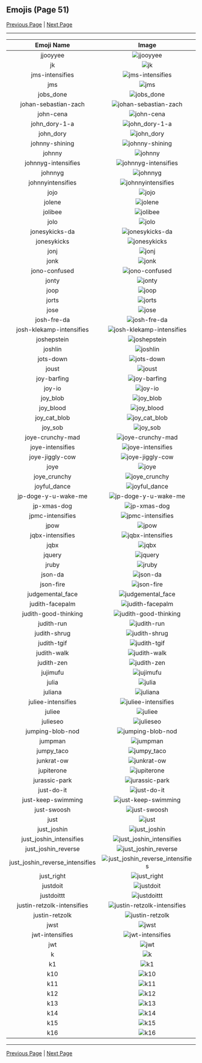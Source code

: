 
## Emojis (Page 51)

[Previous Page](/docs/hc/page-j-0050.md)
  | [Next Page](/docs/hc/page-k-0052.md)

<hr />

|Emoji Name|Image|
| :-: | :-: |
|jjooyyee| ![jjooyyee](/emojis/hc/jjooyyee.png)|
|jk| ![jk](/emojis/hc/jk.png)|
|jms-intensifies| ![jms-intensifies](/emojis/hc/jms-intensifies.gif)|
|jms| ![jms](/emojis/hc/jms.png)|
|jobs_done| ![jobs_done](/emojis/hc/jobs_done.jpg)|
|johan-sebastian-zach| ![johan-sebastian-zach](/emojis/hc/johan-sebastian-zach.png)|
|john-cena| ![john-cena](/emojis/hc/john-cena.png)|
|john_dory-1-a| ![john_dory-1-a](/emojis/hc/john_dory-1-a.jpg)|
|john_dory| ![john_dory](/emojis/hc/john_dory.jpg)|
|johnny-shining| ![johnny-shining](/emojis/hc/johnny-shining.png)|
|johnny| ![johnny](/emojis/hc/johnny.png)|
|johnnyg-intensifies| ![johnnyg-intensifies](/emojis/hc/johnnyg-intensifies.gif)|
|johnnyg| ![johnnyg](/emojis/hc/johnnyg.png)|
|johnnyintensifies| ![johnnyintensifies](/emojis/hc/johnnyintensifies.gif)|
|jojo| ![jojo](/emojis/hc/jojo.png)|
|jolene| ![jolene](/emojis/hc/jolene.png)|
|jolibee| ![jolibee](/emojis/hc/jolibee.png)|
|jolo| ![jolo](/emojis/hc/jolo.jpg)|
|jonesykicks-da| ![jonesykicks-da](/emojis/hc/jonesykicks-da.png)|
|jonesykicks| ![jonesykicks](/emojis/hc/jonesykicks.png)|
|jonj| ![jonj](/emojis/hc/jonj.png)|
|jonk| ![jonk](/emojis/hc/jonk.png)|
|jono-confused| ![jono-confused](/emojis/hc/jono-confused.png)|
|jonty| ![jonty](/emojis/hc/jonty.jpg)|
|joop| ![joop](/emojis/hc/joop.jpg)|
|jorts| ![jorts](/emojis/hc/jorts.png)|
|jose| ![jose](/emojis/hc/jose.png)|
|josh-fre-da| ![josh-fre-da](/emojis/hc/josh-fre-da.png)|
|josh-klekamp-intensifies| ![josh-klekamp-intensifies](/emojis/hc/josh-klekamp-intensifies.gif)|
|joshepstein| ![joshepstein](/emojis/hc/joshepstein.png)|
|joshlin| ![joshlin](/emojis/hc/joshlin.png)|
|jots-down| ![jots-down](/emojis/hc/jots-down.gif)|
|joust| ![joust](/emojis/hc/joust.png)|
|joy-barfing| ![joy-barfing](/emojis/hc/joy-barfing.png)|
|joy-io| ![joy-io](/emojis/hc/joy-io.png)|
|joy_blob| ![joy_blob](/emojis/hc/joy_blob.png)|
|joy_blood| ![joy_blood](/emojis/hc/joy_blood.png)|
|joy_cat_blob| ![joy_cat_blob](/emojis/hc/joy_cat_blob.png)|
|joy_sob| ![joy_sob](/emojis/hc/joy_sob.png)|
|joye-crunchy-mad| ![joye-crunchy-mad](/emojis/hc/joye-crunchy-mad.png)|
|joye-intensifies| ![joye-intensifies](/emojis/hc/joye-intensifies.gif)|
|joye-jiggly-cow| ![joye-jiggly-cow](/emojis/hc/joye-jiggly-cow.gif)|
|joye| ![joye](/emojis/hc/joye.png)|
|joye_crunchy| ![joye_crunchy](/emojis/hc/joye_crunchy.png)|
|joyful_dance| ![joyful_dance](/emojis/hc/joyful_dance.gif)|
|jp-doge-y-u-wake-me| ![jp-doge-y-u-wake-me](/emojis/hc/jp-doge-y-u-wake-me.png)|
|jp-xmas-dog| ![jp-xmas-dog](/emojis/hc/jp-xmas-dog.png)|
|jpmc-intensifies| ![jpmc-intensifies](/emojis/hc/jpmc-intensifies.gif)|
|jpow| ![jpow](/emojis/hc/jpow.jpg)|
|jqbx-intensifies| ![jqbx-intensifies](/emojis/hc/jqbx-intensifies.gif)|
|jqbx| ![jqbx](/emojis/hc/jqbx.png)|
|jquery| ![jquery](/emojis/hc/jquery.jpg)|
|jruby| ![jruby](/emojis/hc/jruby.png)|
|json-da| ![json-da](/emojis/hc/json-da.png)|
|json-fire| ![json-fire](/emojis/hc/json-fire.gif)|
|judgemental_face| ![judgemental_face](/emojis/hc/judgemental_face.png)|
|judith-facepalm| ![judith-facepalm](/emojis/hc/judith-facepalm.png)|
|judith-good-thinking| ![judith-good-thinking](/emojis/hc/judith-good-thinking.png)|
|judith-run| ![judith-run](/emojis/hc/judith-run.png)|
|judith-shrug| ![judith-shrug](/emojis/hc/judith-shrug.png)|
|judith-tgif| ![judith-tgif](/emojis/hc/judith-tgif.png)|
|judith-walk| ![judith-walk](/emojis/hc/judith-walk.png)|
|judith-zen| ![judith-zen](/emojis/hc/judith-zen.png)|
|jujimufu| ![jujimufu](/emojis/hc/jujimufu.jpg)|
|julia| ![julia](/emojis/hc/julia.jpg)|
|juliana| ![juliana](/emojis/hc/juliana.png)|
|juliee-intensifies| ![juliee-intensifies](/emojis/hc/juliee-intensifies.gif)|
|juliee| ![juliee](/emojis/hc/juliee.png)|
|julieseo| ![julieseo](/emojis/hc/julieseo.jpg)|
|jumping-blob-nod| ![jumping-blob-nod](/emojis/hc/jumping-blob-nod.gif)|
|jumpman| ![jumpman](/emojis/hc/jumpman.png)|
|jumpy_taco| ![jumpy_taco](/emojis/hc/jumpy_taco.gif)|
|junkrat-ow| ![junkrat-ow](/emojis/hc/junkrat-ow.png)|
|jupiterone| ![jupiterone](/emojis/hc/jupiterone.png)|
|jurassic-park| ![jurassic-park](/emojis/hc/jurassic-park.png)|
|just-do-it| ![just-do-it](/emojis/hc/just-do-it.png)|
|just-keep-swimming| ![just-keep-swimming](/emojis/hc/just-keep-swimming.png)|
|just-swoosh| ![just-swoosh](/emojis/hc/just-swoosh.png)|
|just| ![just](/emojis/hc/just.png)|
|just_joshin| ![just_joshin](/emojis/hc/just_joshin.jpg)|
|just_joshin_intensifies| ![just_joshin_intensifies](/emojis/hc/just_joshin_intensifies.gif)|
|just_joshin_reverse| ![just_joshin_reverse](/emojis/hc/just_joshin_reverse.png)|
|just_joshin_reverse_intensifies| ![just_joshin_reverse_intensifies](/emojis/hc/just_joshin_reverse_intensifies.gif)|
|just_right| ![just_right](/emojis/hc/just_right.png)|
|justdoit| ![justdoit](/emojis/hc/justdoit.png)|
|justdoittt| ![justdoittt](/emojis/hc/justdoittt.png)|
|justin-retzolk-intensifies| ![justin-retzolk-intensifies](/emojis/hc/justin-retzolk-intensifies.gif)|
|justin-retzolk| ![justin-retzolk](/emojis/hc/justin-retzolk.png)|
|jwst| ![jwst](/emojis/hc/jwst.png)|
|jwt-intensifies| ![jwt-intensifies](/emojis/hc/jwt-intensifies.gif)|
|jwt| ![jwt](/emojis/hc/jwt.png)|
|k| ![k](/emojis/hc/k.png)|
|k1| ![k1](/emojis/hc/k1.png)|
|k10| ![k10](/emojis/hc/k10.png)|
|k11| ![k11](/emojis/hc/k11.png)|
|k12| ![k12](/emojis/hc/k12.png)|
|k13| ![k13](/emojis/hc/k13.png)|
|k14| ![k14](/emojis/hc/k14.png)|
|k15| ![k15](/emojis/hc/k15.png)|
|k16| ![k16](/emojis/hc/k16.png)|

<hr/>

[Previous Page](/docs/hc/page-j-0050.md)
  | [Next Page](/docs/hc/page-k-0052.md)